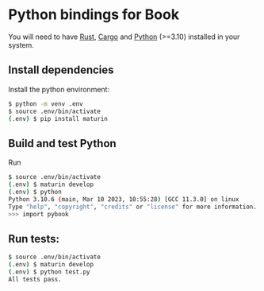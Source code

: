 # Python bindings for Book

You will need to have [Rust](https://www.rust-lang.org/tools/install), [Cargo](https://doc.rust-lang.org/cargo/getting-started/installation.html) and [Python](https://www.python.org/downloads/) (>=3.10) installed in your system.

## Install dependencies

Install the python environment:

```bash
$ python -m venv .env
$ source .env/bin/activate
(.env) $ pip install maturin
```

## Build and test Python

Run

```bash
$ source .env/bin/activate
(.env) $ maturin develop
(.env) $ python
Python 3.10.6 (main, Mar 10 2023, 10:55:28) [GCC 11.3.0] on linux
Type "help", "copyright", "credits" or "license" for more information.
>>> import pybook
```

## Run tests:

```bash
$ source .env/bin/activate
(.env) $ maturin develop
(.env) $ python test.py
All tests pass.
```
